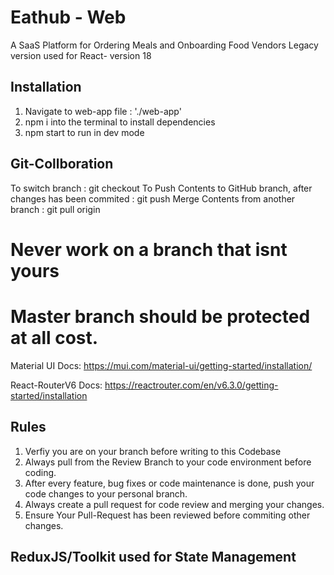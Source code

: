 # Eathub - Web
A SaaS Platform for Ordering Meals and Onboarding Food Vendors
Legacy version used for React- version 18

## Installation 
1. Navigate to web-app file : './web-app'
2. npm i into the terminal to install dependencies
3. npm start to run in dev mode

## Git-Collboration
To switch branch : git checkout <branch-name>
To Push Contents to GitHub branch, after changes has been commited : git push
Merge Contents from another branch : git pull origin <branch-name>
# Never work on a branch that isnt yours
# Master branch should be protected at all cost.

Material UI Docs: https://mui.com/material-ui/getting-started/installation/

React-RouterV6 Docs: https://reactrouter.com/en/v6.3.0/getting-started/installation

## Rules
1. Verfiy you are on your branch before writing to this Codebase
2. Always pull from the Review Branch to your code environment before coding.
3. After every feature, bug fixes or code maintenance is done, push your code changes to your personal branch.
4. Always create a pull request for code review and merging your changes.
5. Ensure Your Pull-Request has been reviewed before commiting other changes.

## ReduxJS/Toolkit used for State Management